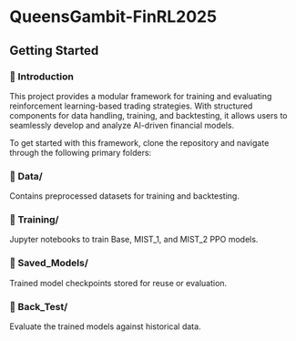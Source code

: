 # QueensGambit-FinRL2025

## Getting Started
### 📌 Introduction
This project provides a modular framework for training and evaluating reinforcement learning-based trading strategies. With structured components for data handling, training, and backtesting, it allows users to seamlessly develop and analyze AI-driven financial models.

To get started with this framework, clone the repository and navigate through the following primary folders:

### 📁 Data/
Contains preprocessed datasets for training and backtesting.

### 📁 Training/
Jupyter notebooks to train Base, MIST_1, and MIST_2 PPO models.

### 📁 Saved_Models/
Trained model checkpoints stored for reuse or evaluation.

### 📁 Back_Test/
Evaluate the trained models against historical data.
